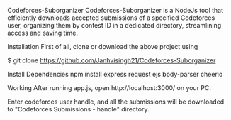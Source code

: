 Codeforces-Suborganizer
Codeforces-Suborganizer is a NodeJs tool that efficiently downloads
accepted submissions of a specified Codeforces user, organizing
them by contest ID in a dedicated directory, streamlining access and
saving time.

Installation
First of all, clone or download the above project using

$ git clone https://github.com/Janhvisingh21/Codeforces-Suborganizer

Install Dependencies
npm install express request ejs body-parser cheerio

Working
After running app.js, open http://localhost:3000/ on your PC.

Enter codeforces user handle, and all the submissions will be downloaded to "Codeforces Submissions - handle" directory.
